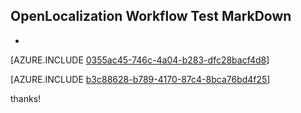 ## OpenLocalization Workflow Test MarkDown
* 

[AZURE.INCLUDE [0355ac45-746c-4a04-b283-dfc28bacf4d8](calleeMd1.md)]



[AZURE.INCLUDE [b3c88628-b789-4170-87c4-8bca76bd4f25](calleeMd2.md)]

 
thanks!